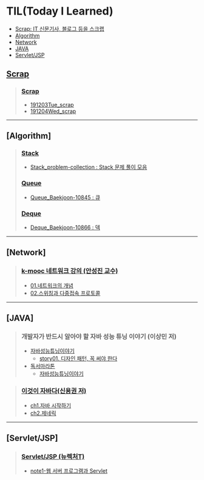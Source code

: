 # TIL(Today I Learned)

- [Scrap: IT 신문기사, 블로그 등을 스크랩](#Scrap)
- [Algorithm](#Algorithm)
- [Network](#Network)
- [JAVA](#JAVA)
- [Servlet/JSP](#Servlet/JSP)

## [Scrap](https://github.com/DevLimK1/TIL/tree/master/Scrap)

> ### [Scrap](https://github.com/DevLimK1/TIL/tree/master/Scrap)
>
> - [191203Tue_scrap](https://github.com/DevLimK1/TIL/blob/master/Scrap/191203scrap.md)
> - [191204Wed_scrap](https://github.com/DevLimK1/TIL/blob/master/Scrap/191204Wed_scrap.md)

---

## [Algorithm]

> ### [Stack](https://github.com/DevLimK1/TIL/tree/master/Algorithm/Stack)
>
> - [Stack_problem-collection : Stack 문제 풀이 모음](https://github.com/DevLimK1/TIL/blob/master/Algorithm/Stack/Stack_problem-collection.md)
>
> ### [Queue](https://github.com/DevLimK1/TIL/tree/master/Algorithm/Queue)
>
> - [Queue_Baekjoon-10845 : 큐](https://github.com/DevLimK1/TIL/blob/master/Algorithm/Queue/Queue_Baekjoon-10845.md)
>
> ### [Deque](https://github.com/DevLimK1/TIL/tree/master/Algorithm/Deque)
>
> - [Deque_Baekjoon-10866 : 덱](https://github.com/DevLimK1/TIL/blob/master/Algorithm/Deque/Deque_Baekjoon-10866.md)

---

## [Network]

> ### [k-mooc 네트워크 강의 (안성진 교수)](https://github.com/DevLimK1/TIL/tree/master/Network_kmooc)
>
> - [01.네트워크의 개념](https://github.com/DevLimK1/TIL/blob/master/Network_kmooc/lec1.md)
> - [02.스위칭과 다중접속 프로토콜](https://github.com/DevLimK1/TIL/blob/master/Network_kmooc/lec2.md)

---

## [JAVA]

> ### 개발자가 반드시 알아야 할 자바 성능 튜닝 이야기 (이상민 저)
>
> - [자바성능튜닝이야기](https://github.com/DevLimK1/TIL/tree/master/%EC%9E%90%EB%B0%94%EC%84%B1%EB%8A%A5%ED%8A%9C%EB%8B%9D%EC%9D%B4%EC%95%BC%EA%B8%B0)
>   - [story01. 디자인 패턴, 꼭 써야 한다](https://github.com/DevLimK1/TIL/blob/master/%EC%9E%90%EB%B0%94%EC%84%B1%EB%8A%A5%ED%8A%9C%EB%8B%9D%EC%9D%B4%EC%95%BC%EA%B8%B0/story01.%EB%94%94%EC%9E%90%EC%9D%B8%20%ED%8C%A8%ED%84%B4%2C%20%EA%BC%AD%20%EC%8D%A8%EC%95%BC%20%ED%95%9C%EB%8B%A4.md)
> - [독서마라톤](https://github.com/DevLimK1/TIL/tree/master/%EB%8F%85%EC%84%9C%EB%A7%88%EB%9D%BC%ED%86%A4)
>   - [자바성능튜닝이야기](https://github.com/DevLimK1/TIL/blob/master/%EB%8F%85%EC%84%9C%EB%A7%88%EB%9D%BC%ED%86%A4/%EC%9E%90%EB%B0%94%EC%84%B1%EB%8A%A5%ED%8A%9C%EB%8B%9D%EC%9D%B4%EC%95%BC%EA%B8%B0_%EC%9D%B4%EC%83%81%EB%AF%BC.md)

> ### [이것이 자바다(신용권 저)](https://github.com/DevLimK1/TIL/tree/master/%EC%9D%B4%EA%B2%83%EC%9D%B4%20%EC%9E%90%EB%B0%94%EB%8B%A4)
>
> - [ch1.자바 시작하기](https://github.com/DevLimK1/TIL/blob/master/%EC%9D%B4%EA%B2%83%EC%9D%B4%20%EC%9E%90%EB%B0%94%EB%8B%A4/ch1.%EC%9E%90%EB%B0%94%20%EC%8B%9C%EC%9E%91%ED%95%98%EA%B8%B0.md)
> - [ch2.제네릭](https://github.com/DevLimK1/TIL/blob/master/%EC%9D%B4%EA%B2%83%EC%9D%B4%20%EC%9E%90%EB%B0%94%EB%8B%A4/ch13.%EC%A0%9C%EB%84%A4%EB%A6%AD.md)

---

## [Servlet/JSP]

> ### [Servlet/JSP (뉴렉처T)](https://github.com/DevLimK1/TIL/tree/master/Servlet-JSP_newlecT)
>
> - [note1-웹 서버 프로그램과 Servlet](https://github.com/DevLimK1/TIL/blob/master/Servlet-JSP_newlecT/note1.md)

<!--테이블 만들어주는 사이트:http://www.tablesgenerator.com/markdown_tables -->
